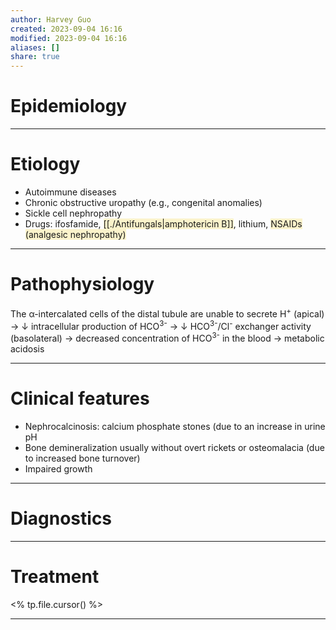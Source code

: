 ```yaml
---
author: Harvey Guo
created: 2023-09-04 16:16
modified: 2023-09-04 16:16
aliases: []
share: true
---
```

# Epidemiology


---
# Etiology
- Autoimmune diseases
- Chronic obstructive uropathy (e.g., congenital anomalies)
- Sickle cell nephropathy
- Drugs: ifosfamide, <span style="background:rgba(240, 200, 0, 0.2)">[[./Antifungals|amphotericin B]]</span>, lithium, <span style="background:rgba(240, 200, 0, 0.2)">NSAIDs (analgesic nephropathy)</span>

---
# Pathophysiology
The α-intercalated cells of the distal tubule are unable to secrete H<sup>+</sup> (apical) → ↓ intracellular production of HCO<sup>3-</sup>  → ↓ HCO<sup>3-</sup>/Cl<sup>-</sup> exchanger activity (basolateral) → decreased concentration of HCO<sup>3-</sup> in the blood → metabolic acidosis

---
# Clinical features
- Nephrocalcinosis: calcium phosphate stones (due to an increase in urine pH
- Bone demineralization usually without overt rickets or osteomalacia (due to increased bone turnover)
- Impaired growth

---
# Diagnostics


---
# Treatment
<% tp.file.cursor() %>

---
